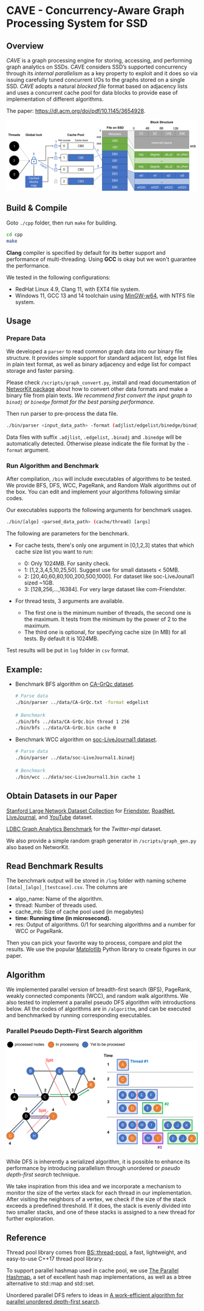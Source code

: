# CAVE - Concurrency-Aware Graph Processing System for SSD

## Overview

*CAVE* is a graph processing engine for
storing, accessing, and performing graph analytics on SSDs. CAVE considers SSD’s supported concurrency through its *internal parallelism* as a key property to exploit and it does so via issuing carefully tuned concurrent I/Os to the graphs stored on a single SSD. *CAVE* adopts a natural *blocked file* format based on adjacency
lists and uses a concurrent cache pool for data blocks to provide ease of implementation of different algorithms.

The paper: https://dl.acm.org/doi/pdf/10.1145/3654928.

![Architecture](./figures/Architecture.png)

## Build & Compile

Goto `./cpp` folder, then run `make` for building.

```bash
cd cpp
make
```

**Clang** compiler is specified by default for its better support and performance of multi-threading. Using **GCC** is okay but we won't guarantee the performance.

We tested in the following configurations:

* RedHat Linux 4.9, Clang 11, with EXT4 file system.
* Windows 11, GCC 13 and 14 toolchain using [MinGW-w64](https://www.mingw-w64.org/), with NTFS file system.

## Usage

### Prepare Data

We developed a `parser` to read common graph data into our binary file structure. It provides simple support for standard adjacent list, edge list files in plain text format, as well as binary adjacency and edge list for compact storage and faster parsing.

Please check `/scripts/graph_convert.py`, install and read documentation of [NetworKit package](https://networkit.github.io/) about how to convert other data formats and make a binary file from plain texts. *We recommend first convert the input graph to `binadj` or `binedge` format for the best parsing performance.*

Then run parser to pre-process the data file.

```bash
./bin/parser <input_data_path> -format (adjlist/edgelist/binedge/binadj)
```

Data files with suffix `.adjlist`, `.edgelist`, `.binadj` and `.binedge` will be automatically detected. Otherwise please indicate the file format by the `-format` argument. 

### Run Algorithm and Benchmark

After compilation, `/bin` will include executables of algorithms to be tested. We provide BFS, DFS, WCC, PageRank, and Random Walk algorithms out of the box. You can edit and implement your algorithms following similar codes.

Our executables supports the following arguments for benchmark usages.

```bash
./bin/[algo] <parsed_data_path> (cache/thread) [args]
```

The following are parameters for the benchmark.

* For cache tests, there's only one argument in [0,1,2,3] states that which cache size list you want to run:
  * 0: Only 1024MB. For sanity check.
  * 1: [1,2,3,4,5,10,25,50]. Suggest use for small datasets < 50MB.
  * 2: [20,40,60,80,100,200,500,1000]. For dataset like soc-LiveJounal1 sized ~1GB.
  * 3: [128,256,...,16384]. For very large dataset like com-Friendster.

* For thread tests, 3 arguments are available.  

  * The first one is the minimum number of threads, the second one is the maximum. It tests from the minimum by the power of 2 to the maximum.
  * The third one is optional, for specifying cache size (in MB) for all tests. By default it is 1024MB.

Test results will be put in `log` folder in `csv` format.

## Example:

* Benchmark BFS algorithm on [CA-GrQc dataset](https://snap.stanford.edu/data/ca-GrQc.html).

  ```bash
  # Parse data
  ./bin/parser ../data/CA-GrQc.txt -format edgelist

  # Benchmark
  ./bin/bfs ../data/CA-GrQc.bin thread 1 256
  ./bin/bfs ../data/CA-GrQc.bin cache 0
  ```
* Benchmark WCC algorithm on [soc-LiveJournal1 dataset](https://snap.stanford.edu/data/soc-LiveJournal1.html).

  ```bash
  # Parse data
  ./bin/parser ../data/soc-LiveJournal1.binadj

  # Benchmark
  ./bin/wcc ../data/soc-LiveJournal1.bin cache 1
  ```
## Obtain Datasets in our Paper

[Stanford Large Network Dataset
Collection](https://snap.stanford.edu/data/) for [Friendster](https://snap.stanford.edu/data/com-Friendster.html), [RoadNet](https://snap.stanford.edu/data/roadNet-PA.html), [LiveJournal](https://snap.stanford.edu/data/soc-LiveJournal1.html), and [YouTube](https://snap.stanford.edu/data/com-Youtube.html) dataset.

[LDBC Graph Analytics Benchmark](https://ldbcouncil.org/benchmarks/graphalytics/) for the _Twitter-mpi_ dataset.

We also provide a simple random graph generator in `/scripts/graph_gen.py` also based on NetworKit.

## Read Benchmark Results

The benchmark output will be stored in `/log` folder with naming scheme `[data]_[algo]_[testcase].csv`. The columns are

* algo_name: Name of the algorithm.
* thread: Number of threads used.
* cache_mb: Size of cache pool used (in megabytes)
* **time: Running time (in microsecond).**
* res: Output of algorithms. 0/1 for searching algorithms and a number for WCC or PageRank.

Then you can pick your favorite way to process, compare and plot the results. We use the popular [Matplotlib](https://matplotlib.org/) Python library to create figures in our paper. 

## Algorithm

We implemented parallel version of breadth-first search (BFS), PageRank, weakly connected components (WCC), and random walk algorithms. We also tested to implement a parallel pseudo DFS algorithm with introductions below. All the codes of algorithms are in `/algorithm`, and can be executed and benchmarked by running corresponding executables.

### Parallel Pseudo Depth-First Search algorithm

![parallel_pdfs_figure](./figures/pdfs_example.png)

While DFS is inherently a serialized algorithm, it is possible to enhance its performance by introducing parallelism through unordered or *pseudo depth-first search* technique.

We take inspiration from this idea and we incorporate a mechanism to monitor the size of the vertex stack for each thread in our implementation. After visiting the neighbors of a vertex, we check if the size of the stack exceeds a predefined threshold. If it does, the stack is evenly divided into two smaller stacks, and one of these stacks is assigned to a new thread for further exploration.

## Reference

Thread pool library comes from [BS::thread-pool](https://github.com/bshoshany/thread-pool), a fast, lightweight, and easy-to-use C++17 thread pool library. 

To support parallel hashmap used in cache pool, we use [The Parallel Hashmap](https://github.com/greg7mdp/parallel-hashmap), a set of excellent hash map implementations, as well as a btree alternative to std::map and std::set.

Unordered parallel DFS refers to ideas in [A work-efficient algorithm for parallel unordered depth-first search](https://dl.acm.org/doi/10.1145/2807591.2807651).
